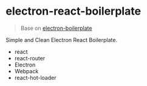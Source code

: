 # electron-react-boilerplate

> Base on [electron-boilerplate](https://github.com/szwacz/electron-boilerplate)

Simple and Clean Electron React Boilerplate.

- react
- react-router
- Electron
- Webpack
- react-hot-loader
